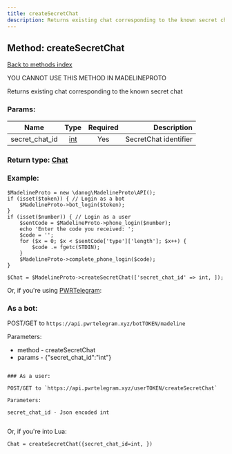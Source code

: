 ```yaml
---
title: createSecretChat
description: Returns existing chat corresponding to the known secret chat
---
```

## Method: createSecretChat  
[Back to methods index](index.md)


YOU CANNOT USE THIS METHOD IN MADELINEPROTO


Returns existing chat corresponding to the known secret chat

### Params:

| Name     |    Type       | Required | Description |
|----------|:-------------:|:--------:|------------:|
|secret\_chat\_id|[int](../types/int.md) | Yes|SecretChat identifier|


### Return type: [Chat](../types/Chat.md)

### Example:


```
$MadelineProto = new \danog\MadelineProto\API();
if (isset($token)) { // Login as a bot
    $MadelineProto->bot_login($token);
}
if (isset($number)) { // Login as a user
    $sentCode = $MadelineProto->phone_login($number);
    echo 'Enter the code you received: ';
    $code = '';
    for ($x = 0; $x < $sentCode['type']['length']; $x++) {
        $code .= fgetc(STDIN);
    }
    $MadelineProto->complete_phone_login($code);
}

$Chat = $MadelineProto->createSecretChat(['secret_chat_id' => int, ]);
```

Or, if you're using [PWRTelegram](https://pwrtelegram.xyz):

### As a bot:

POST/GET to `https://api.pwrtelegram.xyz/botTOKEN/madeline`

Parameters:

* method - createSecretChat
* params - {"secret_chat_id":"int"}

```

### As a user:

POST/GET to `https://api.pwrtelegram.xyz/userTOKEN/createSecretChat`

Parameters:

secret_chat_id - Json encoded int


```

Or, if you're into Lua:

```
Chat = createSecretChat({secret_chat_id=int, })
```

